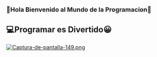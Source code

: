 ### 👋Hola Bienvenido al Mundo de la Programacion🙌
## 💻Programar es Divertido😀
[![Captura-de-pantalla-149.png](https://i.postimg.cc/kXxvhQL2/Captura-de-pantalla-149.png)](https://postimg.cc/w7jN1mqz)

<!--
**MarioArmando-GC/MarioArmando-GC** is a ✨ _special_ ✨ repository because its `README.md` (this file) appears on your GitHub profile.

Here are some ideas to get you started:

- 🔭 I’m currently working on ...
- 🌱 I’m currently learning ...
- 👯 I’m looking to collaborate on ...
- 🤔 I’m looking for help with ...
- 💬 Ask me about ...
- 📫 How to reach me: ...
- 😄 Pronouns: ...
- ⚡ Fun fact: ...
-->
